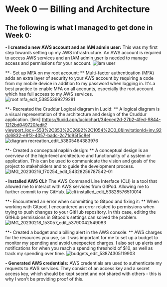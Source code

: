 # Week 0 — Billing and Architecture

## The following is what I managed to get done in Week 0:

**- I created a new AWS account and an IAM admin user:**
This was my first step towards setting up my AWS infrastructure. An AWS account is required to access AWS services and an IAM admin user is needed to manage access and permissions for your account.
![iam user](https://user-images.githubusercontent.com/117948251/219868692-e38d7f0c-eceb-42e5-9bd0-fd7f837540a8.png)

**- Set up MFA on my root account: **
Multi-factor authentication (MFA) adds an extra layer of security to your AWS account by requiring a code from my mobile device in addition to my password when logging in. It's a best practice to enable MFA on all accounts, especially the root account which has full access to my AWS services.
![root mfa_edit_53855399279281](https://user-images.githubusercontent.com/117948251/219868794-3d1fd1ed-e22d-46e2-97c9-9ae3c239a69d.png)

**- Recreated the Cruddur Logical diagram in Lucid: **
A logical diagram is a visual representation of the architecture and design of the Cruddur application. 
[link] (https://lucid.app/lucidchart/34eced2d-27b2-4fed-9844-1212bd049720/edit?viewport_loc=-553%2C353%2C2692%2C1054%2C0_0&invitationId=inv_92dc6832-e9f3-4057-badc-2c71d95f5c8e)
![diagram recreation_edit_53805464383976](https://user-images.githubusercontent.com/117948251/219868808-c2bbaee4-bcd7-4feb-8792-a07a2930c5cc.png)

**- Created a conceptual napkin design: **
A conceptual design is an overview of the high-level architecture and functionality of a system or application. This can be used to communicate the vision and goals of the project to stakeholders and to guide the development process.
![IMG_20230216_170254_edit_54328256787542-01](https://user-images.githubusercontent.com/117948251/219869095-5fa50151-c99d-4654-9a39-329fa444f083.jpeg)

**- Installed AWS CLI:**
The AWS Command Line Interface (CLI) is a tool that allowed me to interact with AWS services from GitPod. Allowing me to further commit to my GitHub.
![cli installed_edit_53828576510014](https://user-images.githubusercontent.com/117948251/219868840-f106f02d-509d-42fb-a10a-883543d9bd88.png)

**- Encountered an error when committing to Gitpod and fixing it: **
When working with Gitpod, I encountered an error related to permissions when trying to push changes to your GitHub repository. In this case, editing the GitHub permissions in Gitpod's settings can solved the problem.
![IMG_20230218_153057_edit_53790042549083](https://user-images.githubusercontent.com/117948251/219868873-3d3e6025-d85a-4fe5-9c30-e955633e47a4.png)

**- Created a budget and a billing alert in the AWS console: **
AWS charges for the resources you use, so it was important for me to set up a budget to monitor my spending and avoid unexpected charges. I also set up alerts and notifications for when you reach a spending threshold of $10, as well as track my spending over time.
![budgets_edit_53874305119903](https://user-images.githubusercontent.com/117948251/219868856-030bad7c-4d35-449a-8086-27a21f22ae1d.png)

**- Generated AWS credentials:** 
AWS credentials are used to authenticate my requests to AWS services. They consist of an access key and a secret access key, which should be kept secret and not shared with others - this is why I won't be providing proof of this. 

